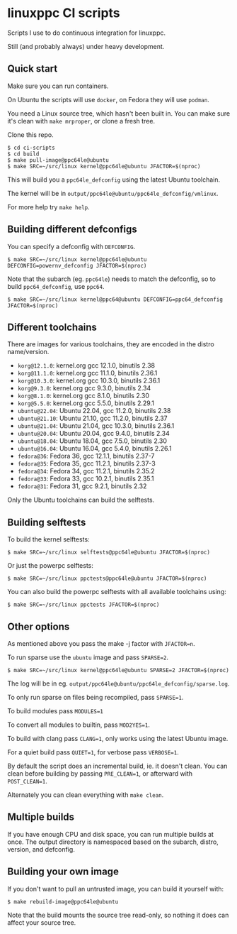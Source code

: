 linuxppc CI scripts
===================

Scripts I use to do continuous integration for linuxppc.

Still (and probably always) under heavy development.

Quick start
-----------

Make sure you can run containers.

On Ubuntu the scripts will use `docker`, on Fedora they will use `podman`.

You need a Linux source tree, which hasn't been built in. You can make sure it's
clean with `make mrproper`, or clone a fresh tree.

Clone this repo.

```
$ cd ci-scripts
$ cd build
$ make pull-image@ppc64le@ubuntu
$ make SRC=~/src/linux kernel@ppc64le@ubuntu JFACTOR=$(nproc)
```

This will build you a `ppc64le_defconfig` using the latest Ubuntu toolchain.

The kernel will be in `output/ppc64le@ubuntu/ppc64le_defconfig/vmlinux`.

For more help try `make help`.

Building different defconfigs
-----------------------------

You can specify a defconfig with `DEFCONFIG`.

```
$ make SRC=~/src/linux kernel@ppc64le@ubuntu DEFCONFIG=powernv_defconfig JFACTOR=$(nproc)
```

Note that the subarch (eg. `ppc64le`) needs to match the defconfig, so to build
`ppc64_defconfig`, use `ppc64`.

```
$ make SRC=~/src/linux kernel@ppc64@ubuntu DEFCONFIG=ppc64_defconfig JFACTOR=$(nproc)
```

Different toolchains
--------------------

There are images for various toolchains, they are encoded in the distro name/version.

 - `korg@12.1.0`: kernel.org gcc 12.1.0, binutils 2.38
 - `korg@11.1.0`: kernel.org gcc 11.1.0, binutils 2.36.1
 - `korg@10.3.0`: kernel.org gcc 10.3.0, binutils 2.36.1
 - `korg@9.3.0`: kernel.org gcc 9.3.0, binutils 2.34
 - `korg@8.1.0`: kernel.org gcc 8.1.0, binutils 2.30
 - `korg@5.5.0`: kernel.org gcc 5.5.0, binutils 2.29.1
 - `ubuntu@22.04`: Ubuntu 22.04, gcc 11.2.0, binutils 2.38
 - `ubuntu@21.10`: Ubuntu 21.10, gcc 11.2.0, binutils 2.37
 - `ubuntu@21.04`: Ubuntu 21.04, gcc 10.3.0, binutils 2.36.1
 - `ubuntu@20.04`: Ubuntu 20.04, gcc 9.4.0, binutils 2.34
 - `ubuntu@18.04`: Ubuntu 18.04, gcc 7.5.0, binutils 2.30
 - `ubuntu@16.04`: Ubuntu 16.04, gcc 5.4.0, binutils 2.26.1
 - `fedora@36`: Fedora 36, gcc 12.1.1, binutils 2.37-7
 - `fedora@35`: Fedora 35, gcc 11.2.1, binutils 2.37-3
 - `fedora@34`: Fedora 34, gcc 11.2.1, binutils 2.35.2
 - `fedora@33`: Fedora 33, gcc 10.2.1, binutils 2.35.1
 - `fedora@31`: Fedora 31, gcc 9.2.1, binutils 2.32
 
Only the Ubuntu toolchains can build the selftests.

Building selftests
------------------

To build the kernel selftests:

```
$ make SRC=~/src/linux selftests@ppc64le@ubuntu JFACTOR=$(nproc)
```

Or just the powerpc selftests:

```
$ make SRC=~/src/linux ppctests@ppc64le@ubuntu JFACTOR=$(nproc)
```

You can also build the powerpc selftests with all available toolchains using:

```
$ make SRC=~/src/linux ppctests JFACTOR=$(nproc)
```

Other options
-------------

As mentioned above you pass the make -j factor with `JFACTOR=n`.

To run sparse use the `ubuntu` image and pass `SPARSE=2`.

```
$ make SRC=~/src/linux kernel@ppc64le@ubuntu SPARSE=2 JFACTOR=$(nproc)
```

The log will be in eg. `output/ppc64le@ubuntu/ppc64le_defconfig/sparse.log`.

To only run sparse on files being recompiled, pass `SPARSE=1`.

To build modules pass `MODULES=1`

To convert all modules to builtin, pass `MOD2YES=1`.

To build with clang pass `CLANG=1`, only works using the latest Ubuntu image.

For a quiet build pass `QUIET=1`, for verbose pass `VERBOSE=1`.

By default the script does an incremental build, ie. it doesn't clean. You can
clean before building by passing `PRE_CLEAN=1`, or afterward with `POST_CLEAN=1`.

Alternately you can clean everything with `make clean`.

Multiple builds
---------------

If you have enough CPU and disk space, you can run multiple builds at once. The
output directory is namespaced based on the subarch, distro, version, and
defconfig.

Building your own image
-----------------------

If you don't want to pull an untrusted image, you can build it yourself with:

```
$ make rebuild-image@ppc64le@ubuntu
```

Note that the build mounts the source tree read-only, so nothing it does can
affect your source tree.
